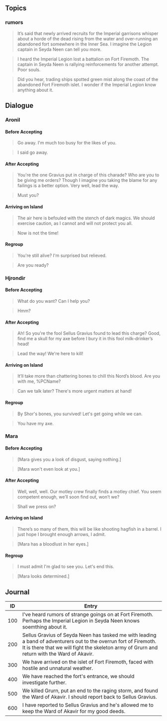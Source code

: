 ## Topics

### rumors

> It’s said that newly arrived recruits for the Imperial garrisons whisper about a horde of the dead rising from the water and over-running an abandoned fort somewhere in the Inner Sea. I imagine the Legion captain in Seyda Neen can tell you more.

> I heard the Imperial Legion lost a battalion on Fort Firemoth. The captain in Seyda Neen is rallying reinforcements for another attempt. Poor souls.

> Did you hear, trading ships spotted green mist along the coast of the abandoned Fort Firemoth islet. I wonder if the Imperial Legion know anything about it.

## Dialogue

### Aronil

#### Before Accepting

> Go away. I'm much too busy for the likes of you.

> I said go away.

#### After Accepting

> You're the one Gravius put in charge of this charade? Who are you to be giving me orders? Though I imagine you taking the blame for any failings is a better option. Very well, lead the way.

> Must you?

#### Arriving on Island

> The air here is befouled with the stench of dark magics. We should exercise caution, as I cannot and will not protect you all.

> Now is not the time!

#### Regroup

> You're still alive? I'm surprised but relieved.

> Are you ready?

### Hjrondir

#### Before Accepting

> What do you want? Can I help you?

> Hmm?

#### After Accepting

> Ah! So you're the fool Sellus Gravius found to lead this charge? Good, find me a skull for my axe before I bury it in this fool milk-drinker’s head!

> Lead the way! We're here to kill!

#### Arriving on Island

> It’ll take more than chattering bones to chill this Nord’s blood. Are you with me, %PCName?

> Can we talk later? There's more urgent matters at hand!

#### Regroup

> By Shor's bones, you survived! Let's get going while we can.

> You have my axe.

### Mara

#### Before Accepting

> [Mara gives you a look of disgust, saying nothing.]

> [Mara won't even look at you.]

#### After Accepting

> Well, well, well. Our motley crew finally finds a motley chief. You seem competent enough, we’ll soon find out, won’t we?

> Shall we press on?

#### Arriving on Island

> There’s so many of them, this will be like shooting hagfish in a barrel. I just hope I brought enough arrows, I admit.

> [Mara has a bloodlust in her eyes.]

#### Regroup

> I must admit I'm glad to see you. Let's end this.

> [Mara looks determined.]

## Journal

|ID|Entry|
|-|-|
|100|I've heard rumors of strange goings on at Fort Firemoth. Perhaps the Imperial Legion in Seyda Neen knows soemthing about it.|
|200|Sellus Gravius of Seyda Neen has tasked me with leading a band of adventurers out to the overrun fort of Firemoth. It is there that we will fight the skeleton army of Grurn and return with the Ward of Akavir.|
|300|We have arrived on the islet of Fort Firemoth, faced with hostile and unnatural weather.
|400|We have reached the fort's entrance, we should investigate further.
|500|We killed Grurn, put an end to the raging storm, and found the Ward of Akavir. I should report back to Sellus Gravius.|
|600|I have reported to Sellus Gravius and he's allowed me to keep the Ward of Akavir for my good deeds.|